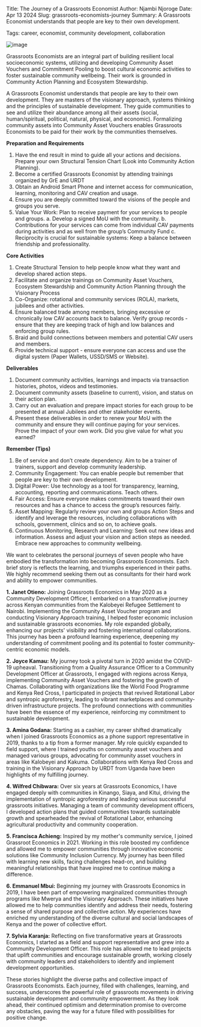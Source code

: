 Title: The Journey of a Grassroots Economist
Author: Njambi Njoroge
Date: Apr 13 2024
Slug: grassroots-economists-journey
Summary: A Grassroots Economist understands that people are key to their own development.

Tags: career, economist, community development, collaboration

![image](images/blog/grassroots-economists-journey1.webp)

Grassroots Economists are an integral part of building resilient local socioeconomic systems, utilizing and developing Community Asset Vouchers and Commitment Pooling to boost cultural economic activities to foster sustainable community wellbeing. Their work is grounded in Community Action Planning and Ecosystem Stewardship.

A Grassroots Economist understands that people are key to their own development. They are masters of the visionary approach, systems thinking and the principles of sustainable development. They guide communities to see and utilize their abundance among all their assets (social, human/spiritual, political, natural, physical, and economic). Formalizing community assets into Community Asset Vouchers enables Grassroots Economists to be paid for their work by the communities themselves. 


**Preparation and Requirements**

1. Have the end result in mind to guide all your actions and decisions. Prepare your own Structural Tension Chart (Look into Community Action Planning).
2. Become a certified Grassroots Economist by attending trainings organized by GrE and URDT
3. Obtain an Android Smart Phone and internet access for communication, learning, monitoring and CAV creation and usage.
4. Ensure you are deeply committed toward the visions of the people and groups you serve.
5. Value Your Work: Plan to receive payment for your services to people and groups.
   a. Develop a signed MoU with the community.
   b. Contributions for your services can come from individual CAV payments during activities and as well from the group’s Community Fund
   c. Reciprocity is crucial for sustainable systems: Keep a balance between friendship and professionality.

**Core Activities**

1. Create Structural Tension to help people know what they want and develop shared action steps.
2. Facilitate and organize trainings on Community Asset Vouchers, Ecosystem Stewardship and Community Action Planning through the Visionary Process
3. Co-Organize: rotational and community services (ROLA), markets, jubilees and other activities.
4. Ensure balanced trade among members, bringing excessive or chronically low CAV accounts back to balance. Verify group records - ensure that they are keeping track of high and low balances and enforcing group rules.
6. Braid and build connections between members and potential CAV users and members.
6. Provide technical support - ensure everyone can access and use the digital system (Paper Wallets, USSD/SMS or Website). 

**Deliverables**

1. Document community activities, learnings and impacts via transaction histories, photos, videos and testimonies.
2. Document community assets (baseline to current), vision, and status on their action plan.
3. Carry out an evaluation and prepare impact stories for each group to be presented at annual Jubilees and other stakeholder events.
4. Present these deliverables in order to renew your MoU with the community and  ensure they will continue paying for your services. Prove the impact of your own work. Did you give value for what you earned? 


**Remember (Tips)**

1. Be of service and don’t create dependency. Aim to be a trainer of trainers, support and develop community leadership.
2. Community Engagement: You can enable people but remember that people are key to their own development.
3. Digital Power: Use technology as a tool for transparency, learning, accounting, reporting and communications. Teach others.
4. Fair Access: Ensure everyone makes commitments toward their own resources and has a chance to access the group’s resources fairly.
5. Asset Mapping: Regularly review your own and groups Action Steps and identify and leverage the resources, including collaborations with schools, government, clinics and so on, to achieve goals.
6. Continuous Monitoring, Research and Learning: Seek out new ideas and information. Assess and adjust your vision and action steps as needed. Embrace new approaches to community wellbeing.

We want to celebrates the personal journeys of seven people who have embodied the transformation into becoming Grassroots Economists. Each brief story is reflects the learning, and triumphs experienced in their paths. We highly recommend seeking them out as consultants for their hard work and ability to empower communities.

**1. Janet Otieno:**
Joining Grassroots Economics in May 2020 as a Community Development Officer, I embarked on a transformative journey across Kenyan communities from the Kalobeyei Refugee Settlement to Nairobi. Implementing the Community Asset Voucher program and conducting Visionary Approach training, I helped foster economic inclusion and sustainable grassroots economies. My role expanded globally, enhancing our projects' visibility and fostering international collaborations. This journey has been a profound learning experience, deepening my understanding of commitment pooling and its potential to foster community-centric economic models.

**2. Joyce Kamau:**
My journey took a pivotal turn in 2020 amidst the COVID-19 upheaval. Transitioning from a Quality Assurance Officer to a Community Development Officer at Grassroots, I engaged with regions across Kenya, implementing Community Asset Vouchers and fostering the growth of Chamas. Collaborating with organizations like the World Food Programme and Kenya Red Cross, I participated in projects that revived Rotational Labor and syntropic agroforestry, leading to vibrant marketplaces and community-driven infrastructure projects. The profound connections with communities have been the essence of my experience, reinforcing my commitment to sustainable development.

**3. Amina Godana:**
Starting as a cashier, my career shifted dramatically when I joined Grassroots Economics as a phone support representative in 2019, thanks to a tip from a former manager. My role quickly expanded to field support, where I trained youths on community asset vouchers and managed various groups, advocating for community asset vouchers in areas like Kalobeyei and Kakuma. Collaborations with Kenya Red Cross and training in the Visionary Approach by URDT from Uganda have been highlights of my fulfilling journey.

**4. Wilfred Chibwara:**
Over six years at Grassroots Economics, I have engaged deeply with communities in Kinango, Siaya, and Kitui, driving the implementation of syntropic agroforestry and leading various successful grassroots initiatives. Managing a team of community development officers, I developed action plans that guided communities towards sustainable growth and spearheaded the revival of Rotational Labor, enhancing agricultural productivity and community cooperation.

**5. Francisca Achieng:**
Inspired by my mother's community service, I joined Grassroot Economics in 2021. Working in this role boosted my confidence and allowed me to empower communities through innovative economic solutions like Community Inclusion Currency. My journey has been filled with learning new skills, facing challenges head-on, and building meaningful relationships that have inspired me to continue making a difference.

**6. Emmanuel Mbui:**
Beginning my journey with Grassroots Economics in 2019, I have been part of empowering marginalized communities through programs like Mwerya and the Visionary Approach. These initiatives have allowed me to help communities identify and address their needs, fostering a sense of shared purpose and collective action. My experiences have enriched my understanding of the diverse cultural and social landscapes of Kenya and the power of collective effort.

**7. Sylvia Karanja:**
Reflecting on five transformative years at Grassroots Economics, I started as a field and support representative and grew into a Community Development Officer. This role has allowed me to lead projects that uplift communities and encourage sustainable growth, working closely with community leaders and stakeholders to identify and implement development opportunities.

These stories highlight the diverse paths and collective impact of Grassroots Economists. Each journey, filled with challenges, learning, and success, underscores the powerful role of grassroots movements in driving sustainable development and community empowerment. As they look ahead, their continued optimism and determination promise to overcome any obstacles, paving the way for a future filled with possibilities for positive change.
